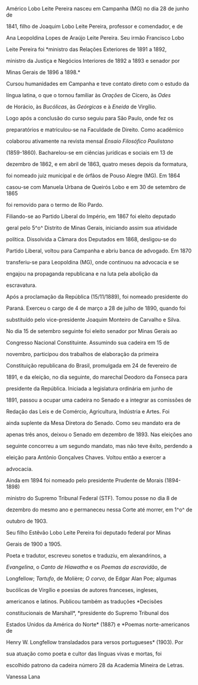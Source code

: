 

Américo Lobo Leite Pereira nasceu em Campanha (MG) no dia 28 de junho de

1841, filho de Joaquim Lobo Leite Pereira, professor e comendador, e de

Ana Leopoldina Lopes de Araújo Leite Pereira. Seu irmão Francisco Lobo

Leite Pereira foi *ministro das Relações Exteriores de 1891 a 1892,

ministro da Justiça e Negócios Interiores de 1892 a 1893 e senador por

Minas Gerais de 1896 a 1898.*



Cursou humanidades em Campanha e teve contato direto com o estudo da

língua latina, o que o tornou familiar às *Orações* de Cícero, às *Odes*

de Horácio, às *Bucólicas*, às *Geórgicas* e à *Eneida* de Virgílio.

Logo após a conclusão do curso seguiu para São Paulo, onde fez os

preparatórios e matriculou-se na Faculdade de Direito. Como acadêmico

colaborou ativamente na revista mensal *Ensaio Filosófico Paulistano*

(1859-1860). Bacharelou-se em ciências jurídicas e sociais em 13 de

dezembro de 1862, e em abril de 1863, quatro meses depois da formatura,

foi nomeado juiz municipal e de órfãos de Pouso Alegre (MG). Em 1864

casou-se com Manuela Urbana de Queirós Lobo e em 30 de setembro de 1865

foi removido para o termo de Rio Pardo.



Filiando-se ao Partido Liberal do Império, em 1867 foi eleito deputado

geral pelo 5^o^ Distrito de Minas Gerais, iniciando assim sua atividade

política. Dissolvida a Câmara dos Deputados em 1868, desligou-se do

Partido Liberal, voltou para Campanha e abriu banca de advogado. Em 1870

transferiu-se para Leopoldina (MG), onde continuou na advocacia e se

engajou na propaganda republicana e na luta pela abolição da

escravatura.



Após a proclamação da República (15/11/1889), foi nomeado presidente do

Paraná. Exerceu o cargo de 4 de março a 28 de julho de 1890, quando foi

substituído pelo vice-presidente Joaquim Monteiro de Carvalho e Silva.

No dia 15 de setembro seguinte foi eleito senador por Minas Gerais ao

Congresso Nacional Constituinte. Assumindo sua cadeira em 15 de

novembro, participou dos trabalhos de elaboração da primeira

Constituição republicana do Brasil, promulgada em 24 de fevereiro de

1891, e da eleição, no dia seguinte, do marechal Deodoro da Fonseca para

presidente da República. Iniciada a legislatura ordinária em junho de

1891, passou a ocupar uma cadeira no Senado e a integrar as comissões de

Redação das Leis e de Comércio, Agricultura, Indústria e Artes. Foi

ainda suplente da Mesa Diretora do Senado. Como seu mandato era de

apenas três anos, deixou o Senado em dezembro de 1893. Nas eleições ano

seguinte concorreu a um segundo mandato, mas não teve êxito, perdendo a

eleição para Antônio Gonçalves Chaves. Voltou então a exercer a

advocacia.



Ainda em 1894 foi nomeado pelo presidente Prudente de Morais (1894-1898)

ministro do Supremo Tribunal Federal (STF). Tomou posse no dia 8 de

dezembro do mesmo ano e permaneceu nessa Corte até morrer, em 1^o^ de

outubro de 1903.



Seu filho Estêvão Lobo Leite Pereira foi deputado federal por Minas

Gerais de 1900 a 1905.



Poeta e tradutor, escreveu sonetos e traduziu, em alexandrinos, a

*Evangelina*, o *Canto de Hiawatha* e os *Poemas da escravidão*, de

Longfellow; *Tartufo*, de Molière; *O corvo*, de Edgar Alan Poe; algumas

bucólicas de Virgílio e poesias de autores franceses, ingleses,

americanos e latinos. Publicou também as traduções *Decisões

constitucionais de Marshall*, *presidente do Supremo Tribunal dos

Estados Unidos da América do Norte* (1887) e *Poemas norte-americanos de

Henry W. Longfellow transladados para versos portugueses* (1903). Por

sua atuação como poeta e cultor das línguas vivas e mortas, foi

escolhido patrono da cadeira número 28 da Academia Mineira de Letras.



Vanessa Lana



